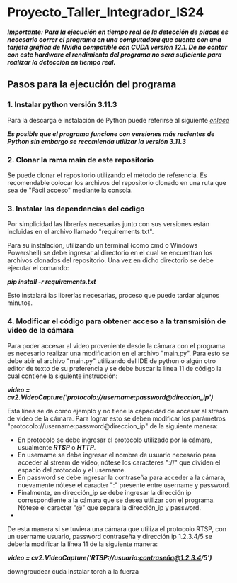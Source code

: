 # Proyecto_Taller_Integrador_IS24

***Importante: Para la ejecución en tiempo real de la detección de placas es necesario correr el programa en una computadora que cuente con una tarjeta gráfica de Nvidia compatible con CUDA versión 12.1. De no contar con este hardware el rendimiento del programa no será suficiente para realizar la detección en tiempo real.***

## Pasos para la ejecución del programa
### 1. Instalar python versión 3.11.3
Para la descarga e instalación de Python puede referirse al siguiente *[enlace](https://www.python.org/downloads/release/python-3113/)*

***Es posible que el programa funcione con versiones más recientes de Python sin embargo se recomienda utilizar la versión 3.11.3***

### 2. Clonar la rama main de este repositorio
Se puede clonar el repositorio utilizando el método de referencia. Es recomendable colocar los archivos del repositorio clonado en una ruta que sea de "Fácil acceso" mediante la consola.

### 3. Instalar las dependencias del código
Por simplicidad las librerías necesarias junto con sus versiones están incluidas en el archivo llamado "requirements.txt".

Para su instalación, utilizando un terminal (como cmd o Windows Powershell) se debe ingresar al directorio en el cual se encuentran los archivos clonados del repositorio. Una vez en dicho directorio se debe ejecutar el comando:

***pip install -r requirements.txt***

Esto instalará las librerías necesarias, proceso que puede tardar algunos minutos.

### 4. Modificar el código para obtener acceso a la transmisión de video de la cámara
Para poder accesar al video proveniente desde la cámara con el programa es necesario realizar una modificación en el archivo "main.py". Para esto se debe abir el archivo "main.py" utilizando del IDE de python o algún otro editor de texto de su preferencia y se debe buscar la línea 11 de código la cual contiene la siguiente instrucción:

***video = cv2.VideoCapture('protocolo://username:password@direccion_ip')***

Esta línea se da como ejemplo y no tiene la capacidad de accesar al stream de video de la cámara. Para lograr esto se deben modificar los parámetros "protocolo://username:password@direccion_ip" de la siguiente manera:
- En protocolo se debe ingresar el protocolo utilizado por la cámara, usualmente ***RTSP*** o ***HTTP***.
- En username se debe ingresar el nombre de usuario necesario para acceder al stream de video, nótese los caracteres "://" que dividen el espacio del protocolo y el username.
- En password se debe ingresar la contraseña para acceder a la cámara, nuevamente nótese el caracter ":" presente entre username y password.
- Finalmente, en dirección_ip se debe ingresar la dirección ip correspondiente a la cámara que se desea utilizar con el programa. Nótese el caracter "@" que separa la dirección_ip y password.
- 
De esta manera si se tuviera una cámara que utiliza el protocolo RTSP, con un username usuario, password contraseña y dirección ip 1.2.3.4/5 se debería modificar la línea 11 de la siguiente manera:

***video = cv2.VideoCapture('RTSP://usuario:contraseña@1.2.3.4/5')***

downgroudear cuda
instalar torch a la fuerza

